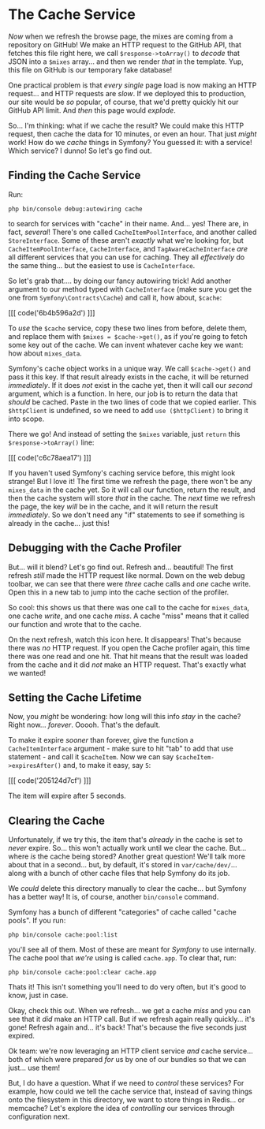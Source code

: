 # The Cache Service

*Now* when we refresh the browse page, the mixes are coming from a repository
on GitHub! We make an HTTP request to the GitHub API, that fetches this file right
here, we call `$response->toArray()` to *decode* that JSON into a `$mixes` array...
and then we render *that* in the template. Yup, this file on GitHub is our
temporary fake database!

One practical problem is that *every single* page load is now making an HTTP
request... and HTTP requests are *slow*. If we deployed this to production,
our site would be *so* popular, of course, that we'd pretty quickly hit our GitHub
API limit. And *then* this page would *explode*.

So... I'm thinking: what if we cache the result? We could make this HTTP request,
then cache the data for 10 minutes, or even an hour. That just *might* work!
How do we *cache* things in Symfony? You guessed it: with a service! Which service?
I dunno! So let's go find out.

## Finding the Cache Service

Run:

```terminal
php bin/console debug:autowiring cache
```

to search for services with "cache" in their name. And... yes! There are, in fact,
*several*! There's one called `CacheItemPoolInterface`, and another called
`StoreInterface`. Some of these aren't *exactly* what we're looking for, but
`CacheItemPoolInterface`, `CacheInterface`, and `TagAwareCacheInterface` *are* all
different services that you can use for caching. They all *effectively* do the same
thing... but the easiest to use is `CacheInterface`.

So let's grab that.... by doing our fancy autowiring trick! Add another argument
to our method typed with `CacheInterface` (make sure you get the one from
`Symfony\Contracts\Cache`) and call it, how about, `$cache`:

[[[ code('6b4b596a2d') ]]]

To *use* the `$cache` service, copy these two lines from before, delete them, 
and replace them with `$mixes = $cache->get()`, as if you're going to fetch 
some key out of the cache. We can invent whatever cache key we want: 
how about `mixes_data`.

Symfony's cache object works in a unique way. We call `$cache->get()` and pass
it this key. If that result already exists in the cache, it will be returned
*immediately*. If it does *not* exist in the cache yet, then it will call our *second*
argument, which is a function. In here, our job is to return the data that *should*
be cached. Paste in the two lines of code that we copied earlier. This `$httpClient`
is undefined, so we need to add `use ($httpClient)` to bring it into scope.

There we go! And instead of setting the `$mixes` variable, just `return` this
`$response->toArray()` line:

[[[ code('c6c78aea17') ]]]

If you haven't used Symfony's caching service before, this might look strange!
But I love it! The first time we refresh the page, there won't be any `mixes_data`
in the cache yet. So it will call our function, return the result, and then the
cache system will store *that* in the cache. The *next* time we refresh the page,
the key *will* be in the cache, and it will return the result *immediately*. So
we don't need any "if" statements to see if something is already in the cache...
just this!

## Debugging with the Cache Profiler

But... will it blend? Let's go find out. Refresh and... beautiful! The first refresh
*still* made the HTTP request like normal. Down on the web debug toolbar, we can
see that there were *three* cache calls and *one* cache write. Open this in a new
tab to jump into the cache section of the profiler.

So cool: this shows us that there was one call to the cache for `mixes_data`, one
cache *write*, and one cache *miss*. A cache "miss" means that it called our function
and wrote that to the cache.

On the next refresh, watch this icon here. It disappears! That's because there
was *no* HTTP request. If you open the Cache profiler again, this time there was
one read and one hit. That hit means that the result was loaded from the cache and
it did *not* make an HTTP request. That's exactly what we wanted!

## Setting the Cache Lifetime

Now, you *might* be wondering: how long will this info *stay* in the cache?
Right now... *forever*. Ooooh. That's the default.

To make it expire *sooner* than forever, give the function a `CacheItemInterface`
argument - make sure to hit "tab" to add that use statement - and call it
`$cacheItem`. Now we can say `$cacheItem->expiresAfter()` and, to make it easy,
say `5`:

[[[ code('205124d7cf') ]]]

The item will expire after 5 seconds.

## Clearing the Cache

Unfortunately, if we try this, the item that's *already* in the cache is set to
*never* expire. So... this won't actually work until we clear the cache. But...
where *is* the cache being stored? Another great question! We'll talk more about
that in a second... but, by default, it's stored in `var/cache/dev/`...
along with a bunch of other cache files that help Symfony do its job.

We *could* delete this directory manually to clear the cache... but Symfony has a
better way! It is, of course, another `bin/console` command.

Symfony has a bunch of different "categories" of cache called "cache pools". If
you run:

```terminal
php bin/console cache:pool:list
```

you'll see all of them. Most of these are meant for *Symfony* to use internally.
The cache pool that *we're* using is called `cache.app`. To clear that, run:

```terminal
php bin/console cache:pool:clear cache.app
```

Thats it! This isn't something you'll need to do very often, but it's good to know,
just in case.

Okay, check this out. When we refresh... we get a cache *miss* and you can see that
it *did* make an HTTP call. But if we refresh again really quickly... it's gone!
Refresh again and... it's back! That's because the five seconds just expired.

Ok team: we're now leveraging an HTTP client service *and* cache service... both
of which were prepared *for* us by one of our bundles so that we can just... use them!

But, I do have a question. What if we need to *control* these services? For example,
how could we tell the cache service that, instead of saving things onto the filesystem
in this directory, we want to store things in Redis... or memcache? Let's explore
the idea of *controlling* our services through configuration next.

